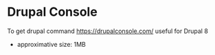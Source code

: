 # Drupal Console

To get drupal command https://drupalconsole.com/ useful for Drupal 8

* approximative size: 1MB

